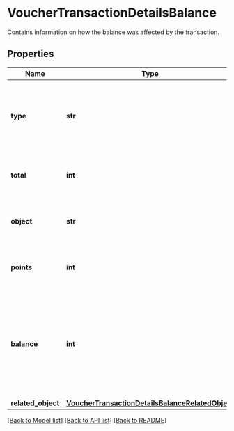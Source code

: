 # VoucherTransactionDetailsBalance

Contains information on how the balance was affected by the transaction.

## Properties
Name | Type | Description | Notes
------------ | ------------- | ------------- | -------------
**type** | **str** | The type of voucher whose balance is being adjusted due to the transaction. | [default to 'loyalty_card']
**total** | **int** | The available points prior to the transaction. | 
**object** | **str** | The type of object represented by the JSON. | [default to 'balance']
**points** | **int** | The amount of points being used up in the transaction. | 
**balance** | **int** | The points balance on the loyalty card after the points in the transaction are subtracted from the loyalty card. | 
**related_object** | [**VoucherTransactionDetailsBalanceRelatedObject**](VoucherTransactionDetailsBalanceRelatedObject.md) |  | 

[[Back to Model list]](../README.md#documentation-for-models) [[Back to API list]](../README.md#documentation-for-api-endpoints) [[Back to README]](../README.md)


